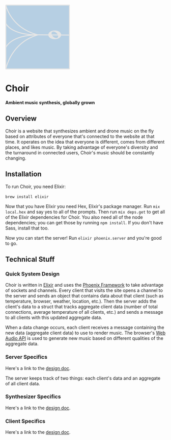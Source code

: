 ![logo](logo/logo1.png "Choir logo")
# Choir 
__Ambient music synthesis, globally grown__

## Overview

Choir is a website that synthesizes ambient and drone music on the fly based on
attributes of everyone that's connected to the website at that time. It operates
on the idea that everyone is different, comes from different places, and likes
music. By taking advantage of everyone's diversity and the turnaround in
connected users, Choir's music should be constantly changing.

## Installation

To run Choir, you need Elixir:

`brew install elixir`

Now that you have Elixir you need Hex, Elixir's package manager. Run `mix local.hex`
and say yes to all of the prompts. Then run `mix deps.get` to get all of the Elixir
dependencies for Choir. You also need all of the node dependencies; you can get those
by running `npm install`. If you don't have Sass, install that too.

Now you can start the server! Run `elixir phoenix.server` and you're good to go.

## Technical Stuff

### Quick System Design

Choir is written in [Elixir](http://elixir-lang.org/) and uses the [Phoenix
Framework](http://www.phoenixframework.org/) to take advantage of sockets and
channels. Every client that visits the site opens a channel to the server and
sends an object that contains data about that client (such as temperature,
browser, weather, location, etc.). Then the server adds the client's data to a
struct that tracks aggregate client data (number of total connections, average
temperature of all clients, etc.) and sends a message to all clients with this
updated aggregate data.

When a data change occurs, each client receives a message containing the new
data (aggregate client data) to use to render music. The browser's [Web Audio
API](https://developer.mozilla.org/en-US/docs/Web/API/Web_Audio_API) is used to
generate new music based on different qualities of the aggregate data.

### Server Specifics

Here's a link to the [design doc](https://docs.google.com/document/d/1eBGzf7_cMWRQMCNLnJ5nF65lVlKPaoOmGFziUi0kHbA/edit?usp=sharing).

The server keeps track of two things: each client's data and an aggregate of all
client data.


### Synthesizer Specifics

Here's a link to the [design doc](https://docs.google.com/document/d/1XgDZQiqny1M-P1JgaMXEWcYS4sVbwWF1VQUpQ0Jbknw/edit?usp=sharing).

### Client Specifics

Here's a link to the [design doc](https://docs.google.com/document/d/1MsDBHrfPUlvnMDBOp09t637r2mm7x4kaOHxvujnsl_I/edit?usp=sharing).
